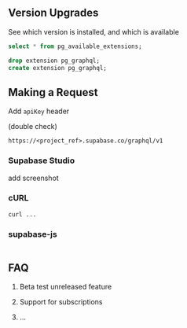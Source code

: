 ## Version Upgrades

See which version is installed, and which is available

```sql
select * from pg_available_extensions;
```

```sql
drop extension pg_graphql;
create extension pg_graphql;
```

## Making a Request

Add `apiKey` header

(double check)
```
https://<project_ref>.supabase.co/graphql/v1
```

### Supabase Studio

add screenshot

### cURL
```
curl ...
```

### supabase-js
```

```

## FAQ

1. Beta test unreleased feature

2. Support for subscriptions

3. ...
